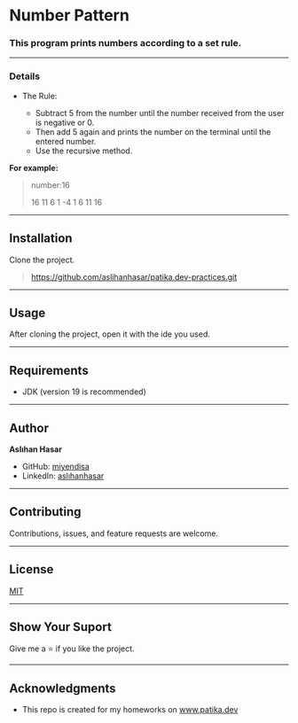 # Number Pattern
### This program prints numbers according to a set rule.

---
### Details
* The Rule:

    * Subtract 5 from the number until the number received from the
user is negative or 0.
    * Then add 5 again and prints the number on the terminal until
the entered number.
    * Use the recursive method.
  
**For example:**
> number:16
> 
> 16  11 6 1 -4 1 6 11 16

---

## Installation
Clone the project.
> https://github.com/aslihanhasar/patika.dev-practices.git

---

## Usage
After cloning the project, open it with the ide you used.

---

## Requirements
* JDK (version 19 is recommended)

---

## Author
**Aslıhan Hasar**

* GitHub: [miyendisa](https://github.com/miyendisa)
* LinkedIn: [aslıhanhasar](https://www.linkedin.com/in/asl%C4%B1hanhasar
  )
---

## Contributing
Contributions, issues, and feature requests are welcome.

---

## License

[MIT](https://choosealicense.com/licenses/mit/)

---

## Show Your Suport
Give me a &#11088; if you like the project.

---

## Acknowledgments
* This repo is created for my homeworks on www.patika.dev